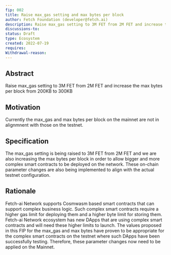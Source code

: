 ```yaml
---
fip: 002
title: Raise max_gas setting and max bytes per block
author: Fetch Foundation (developer@fetch.ai)
description: Raise max_gas setting to 3M FET from 2M FET and increase the max bytes per block from 200KB to 300KB.
discussions-to: 
status: Draft
type: Ecosystem
created: 2022-07-19
requires:
Withdrawal-reason:
---
```

## Abstract

Raise max_gas setting to 3M FET from 2M FET and increase the max bytes per block from 200KB to 300KB

## Motivation

Currently the max_gas and max bytes per block on the mainnet are not in alignmnent with those on the testnet. 

## Specification

The max_gas setting is being raised to 3M FET from 2M FET and we are also increasing the max bytes per block in order to allow bigger and more complex smart contracts to be deployed on the network. These on-chain parameter changes are also being implemented to align with the actual testnet configuration. 

## Rationale

Fetch-ai Network supports Cosmwasm based smart contracts that can support complex business logic. Such complex smart contracts require a higher gas limit for deploying them and a higher byte limit for storing them. Fetch-ai Network ecosystem has new DApps that are using complex smart contracts and will need these higher limits to launch. The values proposed in this FIP for the max_gas and max bytes have proven to be appropriate for the complex smart contracts on the testnet where such DApps have been successfully testing. Therefore, these parameter changes now need to be applied on the Mainnet.
